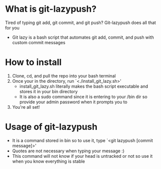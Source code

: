 # What is git-lazypush?
Tired of typing git add, git commit, and git push? Git-lazypush does all that for you

* Git lazy is a bash script that automates git add, commit, and push with custom commit messages
# How to install
1. Clone, cd, and pull the repo into your bash terminal
1. Once your in the directory, run `<./install_git_lazy.sh>'
	* install_git_lazy.sh literally makes the bash script executable and stores it in your bin directory
	* It is also a sudo command since it is entering to your /bin dir so provide your admin password when it prompts you to
1. You're all set!
# Usage of git-lazypush
* It is a command stored in bin so to use it, type `<git lazypush [commit message]>'
* Quotes are not necessary when typing your message :)
* This command will not know if your head is untracked or not so use it when you know everything is stable

